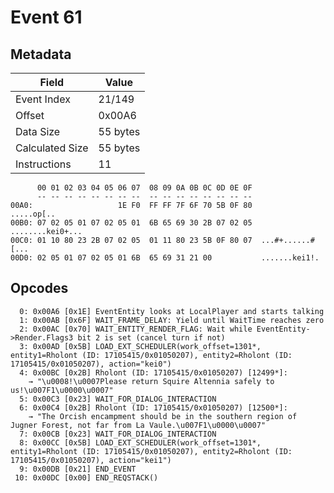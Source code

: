 # Event 61

## Metadata

| Field           | Value    |
|-----------------|----------|
| Event Index     | 21/149   |
| Offset          | 0x00A6   |
| Data Size       | 55 bytes |
| Calculated Size | 55 bytes |
| Instructions    | 11       |

```
      00 01 02 03 04 05 06 07  08 09 0A 0B 0C 0D 0E 0F
      -- -- -- -- -- -- -- --  -- -- -- -- -- -- -- --
00A0:                   1E F0  FF FF 7F 6F 70 5B 0F 80        .....op[..
00B0: 07 02 05 01 07 02 05 01  6B 65 69 30 2B 07 02 05  ........kei0+...
00C0: 01 10 80 23 2B 07 02 05  01 11 80 23 5B 0F 80 07  ...#+......#[...
00D0: 02 05 01 07 02 05 01 6B  65 69 31 21 00           .......kei1!.   
```

## Opcodes

```
  0: 0x00A6 [0x1E] EventEntity looks at LocalPlayer and starts talking
  1: 0x00AB [0x6F] WAIT_FRAME_DELAY: Yield until WaitTime reaches zero
  2: 0x00AC [0x70] WAIT_ENTITY_RENDER_FLAG: Wait while EventEntity->Render.Flags3 bit 2 is set (cancel turn if not)
  3: 0x00AD [0x5B] LOAD_EXT_SCHEDULER(work_offset=1301*, entity1=Rholont (ID: 17105415/0x01050207), entity2=Rholont (ID: 17105415/0x01050207), action="kei0")
  4: 0x00BC [0x2B] Rholont (ID: 17105415/0x01050207) [12499*]:
    → "\u0008!\u0007Please return Squire Altennia safely to us!\u007F1\u0000\u0007"
  5: 0x00C3 [0x23] WAIT_FOR_DIALOG_INTERACTION
  6: 0x00C4 [0x2B] Rholont (ID: 17105415/0x01050207) [12500*]:
    → "The Orcish encampment should be in the southern region of Jugner Forest, not far from La Vaule.\u007F1\u0000\u0007"
  7: 0x00CB [0x23] WAIT_FOR_DIALOG_INTERACTION
  8: 0x00CC [0x5B] LOAD_EXT_SCHEDULER(work_offset=1301*, entity1=Rholont (ID: 17105415/0x01050207), entity2=Rholont (ID: 17105415/0x01050207), action="kei1")
  9: 0x00DB [0x21] END_EVENT
 10: 0x00DC [0x00] END_REQSTACK()
```
